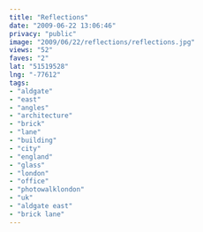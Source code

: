 ```yaml
---
title: "Reflections"
date: "2009-06-22 13:06:46"
privacy: "public"
image: "2009/06/22/reflections/reflections.jpg"
views: "52"
faves: "2"
lat: "51519528"
lng: "-77612"
tags:
- "aldgate"
- "east"
- "angles"
- "architecture"
- "brick"
- "lane"
- "building"
- "city"
- "england"
- "glass"
- "london"
- "office"
- "photowalklondon"
- "uk"
- "aldgate east"
- "brick lane"
---
```

<a href="/photos/2009/06/22/reflections" rel="nofollow"></a>
